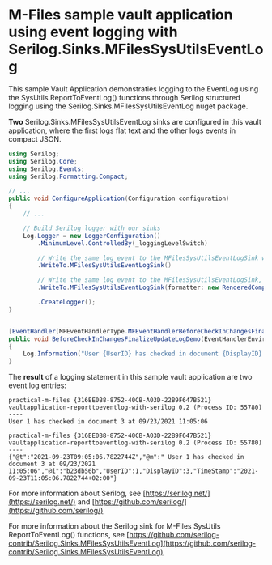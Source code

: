 # M-Files sample vault application using event logging with Serilog.Sinks.MFilesSysUtilsEventLog

This sample Vault Application demonstraties logging to the EventLog using the SysUtils.ReportToEventLog() functions through Serilog structured logging using the Serilog.Sinks.MFilesSysUtilsEventLog nuget package.

**Two** Serilog.Sinks.MFilesSysUtilsEventLog sinks are configured in this vault application, where the first logs flat text and the other logs events in compact JSON.

```csharp
using Serilog;
using Serilog.Core;
using Serilog.Events;
using Serilog.Formatting.Compact;

// ...
public void ConfigureApplication(Configuration configuration)
{
    // ...

    // Build Serilog logger with our sinks
    Log.Logger = new LoggerConfiguration()
        .MinimumLevel.ControlledBy(_loggingLevelSwitch)

        // Write the same log event to the MFilesSysUtilsEventLogSink with the default message template
        .WriteTo.MFilesSysUtilsEventLogSink()

        // Write the same log event to the MFilesSysUtilsEventLogSink, but format it as JSON. Now other log properties beyond the message template are visible too.
        .WriteTo.MFilesSysUtilsEventLogSink(formatter: new RenderedCompactJsonFormatter ())

        .CreateLogger();
}


[EventHandler(MFEventHandlerType.MFEventHandlerBeforeCheckInChangesFinalize, ObjectType = (int)MFBuiltInObjectType.MFBuiltInObjectTypeDocument)]
public void BeforeCheckInChangesFinalizeUpdateLogDemo(EventHandlerEnvironment env)
{
    Log.Information("User {UserID} has checked in document {DisplayID} at {TimeStamp}", env.CurrentUserID, env.DisplayID, DateTime.Now);
}


```

The **result** of a logging statement in this sample vault application are two event log entries:

```
practical-m-files {316EE0B8-8752-40CB-A03D-22B9F647B521}
vaultapplication-reporttoeventlog-with-serilog 0.2 (Process ID: 55780)
----
User 1 has checked in document 3 at 09/23/2021 11:05:06
```

```
practical-m-files {316EE0B8-8752-40CB-A03D-22B9F647B521}
vaultapplication-reporttoeventlog-with-serilog 0.2 (Process ID: 55780)
----
{"@t":"2021-09-23T09:05:06.7822744Z","@m":" User 1 has checked in document 3 at 09/23/2021 11:05:06","@i":"b23db56b","UserID":1,"DisplayID":3,"TimeStamp":"2021-09-23T11:05:06.7822744+02:00"}
```


For more information about Serilog, see [https://serilog.net/](https://serilog.net/) and [https://github.com/serilog/](https://github.com/serilog/)

For more information about the Serilog sink for M-Files SysUtils ReportToEventLog() functions, see [https://github.com/serilog-contrib/Serilog.Sinks.MFilesSysUtilsEventLog](https://github.com/serilog-contrib/Serilog.Sinks.MFilesSysUtilsEventLog)
